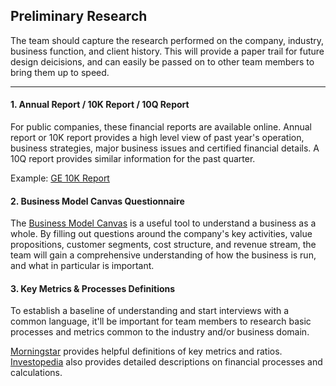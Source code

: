 ## Preliminary Research

The team should capture the research performed on the company, industry, business function, and client history. This will provide a paper trail for future design deicisions, and can easily be passed on to other team members to bring them up to speed. 

---


#### 1. Annual Report / 10K Report / 10Q Report
For public companies, these financial reports are available online. Annual report or 10K report provides a high level view of past year's operation, business strategies, major business issues and certified financial details. A 10Q report provides similar information for the past quarter. 

Example:
[GE 10K Report](http://www.ge.com/ar2016/10k-highlights/?target=“_blank”)


#### 2. Business Model Canvas Questionnaire
The [Business Model Canvas](https://hbr.org/resources/images/article_assets/2013/10/canvas1.gif) is a useful tool to understand a business as a whole. By filling out questions around the company's key activities, value propositions, customer segments, cost structure, and revenue stream, the team will gain a comprehensive understanding of how the business is run, and what in particular is important.

#### 3. Key Metrics & Processes Definitions
To establish a baseline of understanding and start interviews with a common language, it'll be important for team members to research basic processes and metrics common to the industry and/or business domain.

[Morningstar](www.morningstar.com) provides helpful definitions of key metrics and ratios.
[Investopedia](http://www.investopedia.com/) also provides detailed descriptions on financial processes and calculations.  
